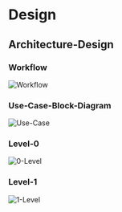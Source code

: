 # Design

##  Architecture-Design

### Workflow

  ![Workflow](https://user-images.githubusercontent.com/102242702/160637835-0ba95cab-9e71-46fd-b086-92b5d568e65b.PNG)
  
### Use-Case-Block-Diagram

  ![Use-Case](https://user-images.githubusercontent.com/102242702/160637855-4262c8a9-6c6f-4984-88aa-e2a37ba6a6d2.PNG)

### Level-0

  ![0-Level](https://user-images.githubusercontent.com/102242702/160637881-506ac982-4f1e-4f34-bc5c-b03f5740f092.PNG)

### Level-1

  ![1-Level](https://user-images.githubusercontent.com/102242702/160637900-c8340877-bb29-4941-8cc5-812ffc9644f3.PNG)

